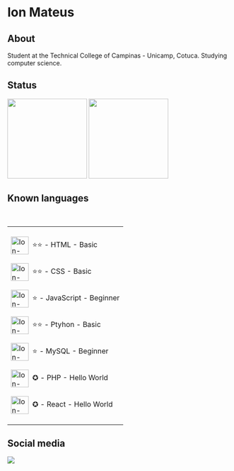<!--        
      
<div> 
  <a href="https://www.youtube.com/channel/NOME" target="_blank"><img src="https://img.shields.io/badge/YouTube-FF0000?style=for-the-badge&logo=youtube&logoColor=white" target="_blank"></a>

  <a href="https://instagram.com/NOME" target="_blank"><img src="https://img.shields.io/badge/-Instagram-%23E4405F?style=for-the-badge&logo=instagram&logoColor=white" target="_blank"></a>

 	<a href="https://www.twitch.tv/NOME" target="_blank"><img src="https://img.shields.io/badge/Twitch-9146FF?style=for-the-badge&logo=twitch&logoColor=white" target="_blank"></a>

 <a href="https://discord.gg/LINK" target="_blank"><img src="https://img.shields.io/badge/Discord-7289DA?style=for-the-badge&logo=discord&logoColor=white" target="_blank"></a> 

  <a href = "mailto:EMAIL@gmail.com"><img src="https://img.shields.io/badge/-Gmail-%23333?style=for-the-badge&logo=gmail&logoColor=white" target="_blank"></a>

  <a href="https://www.linkedin.com/in/NOMELINKEDIM" target="_blank"><img src="https://img.shields.io/badge/-LinkedIn-%230077B5?style=for-the-badge&logo=linkedin&logoColor=white" target="_blank"></a> 
  
</div>

-->






<h1>Ion Mateus</h1>

## About

Student at the Technical College of Campinas - Unicamp, Cotuca. Studying computer science.

## Status

<div>
  <a href="https://github.com/ionmateus"></a>
  <img height="180em" src="https://github-readme-stats.vercel.app/api?username=ionmateus&show_icons=true&theme=tokyonight&include_all_commits=true&count_private=true"/>
  <img height="180em" src="https://github-readme-stats.vercel.app/api/top-langs/?username=ionmateus&layout=compact&langs_count=16&theme=tokyonight"/>
</div>



## Known languages

<div style="display: inline_block"><br>
  <table>
  <td> <br> 
  <img height="40" width="40" alt="Ion-HTML" align="center" src="https://cdn.jsdelivr.net/gh/devicons/devicon/icons/html5/html5-original.svg" /> 
   &nbsp⭐⭐ - HTML - Basic
  <br><br>
        
  <img height="40" width="40" alt="Ion-CSS" align="center" src="https://cdn.jsdelivr.net/gh/devicons/devicon/icons/css3/css3-original.svg" />
  &nbsp⭐⭐ - CSS - Basic  
  <br><br>
        
  <img height="40" width="40" alt="Ion-JS" align="center" src="https://cdn.jsdelivr.net/gh/devicons/devicon/icons/javascript/javascript-original.svg" /> 
  &nbsp⭐ - JavaScript - Beginner       
  <br><br> 
        
  <img height="40" width="40" alt="Ion-Python" align="center" src="https://cdn.jsdelivr.net/gh/devicons/devicon/icons/python/python-original.svg" />
  &nbsp⭐⭐ - Ptyhon - Basic   
  <br><br> 
        
  <img height="40" width="40" alt="Ion-MySQL" align="center" src="https://cdn.jsdelivr.net/gh/devicons/devicon/icons/mysql/mysql-original.svg" /> 
  &nbsp⭐ - MySQL - Beginner 
  <br><br>
  
  <img height="40" width="40" alt="Ion-PHP" align="center" src="https://cdn.jsdelivr.net/gh/devicons/devicon/icons/php/php-plain.svg" /> 
  &nbsp✪ - PHP - Hello World 
  <br><br>
  
  <img height="40" width="40" alt="Ion-React" align="center" src="https://cdn.jsdelivr.net/gh/devicons/devicon/icons/react/react-original.svg" /> 
  &nbsp✪ - React - Hello World 
  <br><br>
        
  </td> 
        
  </table>
</div>



## Social media
<a href="https://instagram.com/ion_mateus_" target="_blank"><img src="https://img.shields.io/badge/-Instagram-%23E4405F?style=for-the-badge&logo=instagram&logoColor=white" target="_blank"></a>

